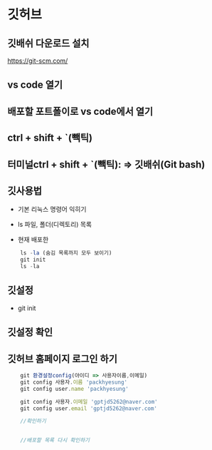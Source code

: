 # 깃허브
## 깃배쉬 다운로드 설치
https://git-scm.com/

## vs code 열기
## 배포할 포트폴이로 vs code에서 열기
## ctrl + shift + `(빽틱)
## 터미널ctrl + shift + `(빽틱): => 깃배쉬(Git bash)
## 깃사용법
  - 기본 리눅스 명령어 익히기
  * ls 파일, 폴더(디렉토리) 목록

  - 현재 배포한 
```js
    ls -la (숨김 목록까지 모두 보이기)
    git init
    ls -la
```
## 깃설정
  - git init

## 깃설정 확인

## 깃허브 홈페이지 로그인 하기
```js
    git 환경설정config(아이디 => 사용자이름,이메일)
    git config 사용자.이름 'packhyesung'
    git config user.name 'packhyesung'

    git config 사용자.이메일 'gptjd5262@naver.com'
    git config user.email 'gptjd5262@naver.com'

    //확인하기


    //배포할 목록 다시 확인하기
```

